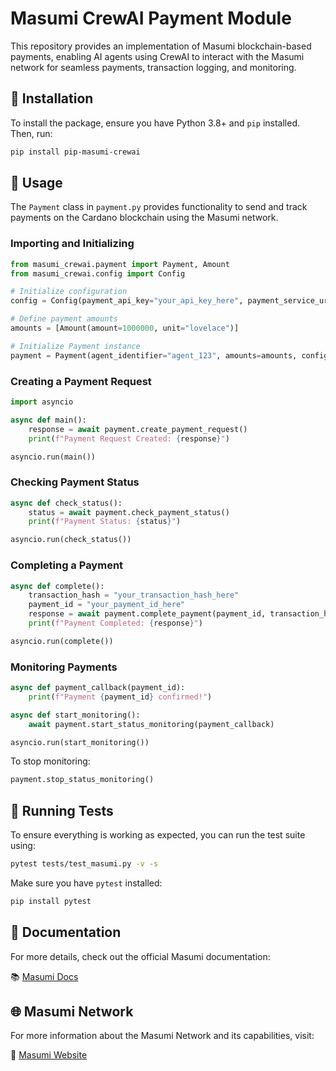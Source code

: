 # Masumi CrewAI Payment Module

This repository provides an implementation of Masumi blockchain-based payments, enabling AI agents using CrewAI to interact with the Masumi network for seamless payments, transaction logging, and monitoring.

## 🚀 Installation

To install the package, ensure you have Python 3.8+ and `pip` installed. Then, run:

```bash
pip install pip-masumi-crewai
```

## 🔧 Usage

The `Payment` class in `payment.py` provides functionality to send and track payments on the Cardano blockchain using the Masumi network.

### Importing and Initializing

```python
from masumi_crewai.payment import Payment, Amount
from masumi_crewai.config import Config

# Initialize configuration
config = Config(payment_api_key="your_api_key_here", payment_service_url="https://api.masumi.network")

# Define payment amounts
amounts = [Amount(amount=1000000, unit="lovelace")]

# Initialize Payment instance
payment = Payment(agent_identifier="agent_123", amounts=amounts, config=config)
```

### Creating a Payment Request

```python
import asyncio

async def main():
    response = await payment.create_payment_request()
    print(f"Payment Request Created: {response}")

asyncio.run(main())
```

### Checking Payment Status

```python
async def check_status():
    status = await payment.check_payment_status()
    print(f"Payment Status: {status}")

asyncio.run(check_status())
```

### Completing a Payment

```python
async def complete():
    transaction_hash = "your_transaction_hash_here"
    payment_id = "your_payment_id_here"
    response = await payment.complete_payment(payment_id, transaction_hash)
    print(f"Payment Completed: {response}")

asyncio.run(complete())
```

### Monitoring Payments

```python
async def payment_callback(payment_id):
    print(f"Payment {payment_id} confirmed!")

async def start_monitoring():
    await payment.start_status_monitoring(payment_callback)

asyncio.run(start_monitoring())
```

To stop monitoring:

```python
payment.stop_status_monitoring()
```

## 🧪 Running Tests

To ensure everything is working as expected, you can run the test suite using:

```bash
pytest tests/test_masumi.py -v -s
```

Make sure you have `pytest` installed:

```bash
pip install pytest
```

## 📖 Documentation

For more details, check out the official Masumi documentation:

📚 [Masumi Docs](https://www.docs.masumi.network/)

## 🌐 Masumi Network

For more information about the Masumi Network and its capabilities, visit:

🔗 [Masumi Website](https://www.masumi.network/)
